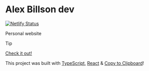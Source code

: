 # Alex Billson dev

[![Netlify Status](https://api.netlify.com/api/v1/badges/bbdd7815-54fa-449f-8265-385d1e311855/deploy-status)](https://app.netlify.com/sites/alexbillson/deploys)

Personal website
>[!TIP]
>[Check it out!](https://alexbillson.com/)

This project was built with [TypeScript](https://www.typescriptlang.org/), [React](https://reactjs.org/) & [Copy to Clipboard](https://github.com/nkbt/react-copy-to-clipboard)!

